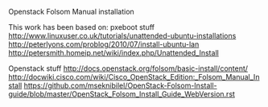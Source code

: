Openstack Folsom Manual installation


This work has been based on:
  pxeboot stuff
  http://www.linuxuser.co.uk/tutorials/unattended-ubuntu-installations
  http://peterlyons.com/problog/2010/07/install-ubuntu-lan
  http://petersmith.homeip.net/wiki/index.php/Unattended_Install


  Openstack stuff
  http://docs.openstack.org/folsom/basic-install/content/
  http://docwiki.cisco.com/wiki/Cisco_OpenStack_Edition:_Folsom_Manual_Install 
  https://github.com/mseknibilel/OpenStack-Folsom-Install-guide/blob/master/OpenStack_Folsom_Install_Guide_WebVersion.rst

